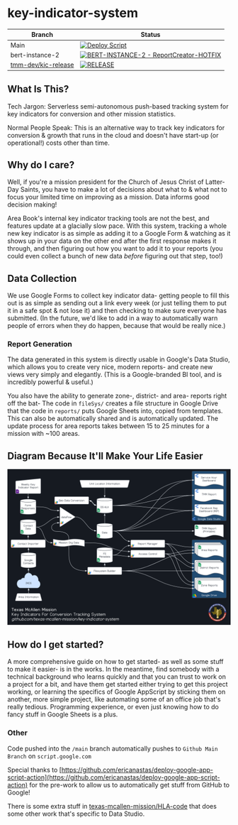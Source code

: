 # key-indicator-system

| Branch | Status |
| --- | --- |
| Main | [![Deploy Script](https://github.com/texas-mcallen-mission/key-indicator-system/actions/workflows/main.yml/badge.svg)](https://github.com/texas-mcallen-mission/key-indicator-system/actions/workflows/main.yml) |
| bert-instance-2 |[![BERT-INSTANCE-2 - ReportCreator-HOTFIX](https://github.com/texas-mcallen-mission/key-indicator-system/actions/workflows/BERT-INSTANCE-2.yml/badge.svg)](https://github.com/texas-mcallen-mission/key-indicator-system/actions/workflows/BERT-INSTANCE-2.yml) |
| [tmm-dev/kic-release](https://github.com/tmm-dev/kic-release) | [![RELEASE](https://github.com/tmm-dev/kic-release/actions/workflows/main.yml/badge.svg)](https://github.com/tmm-dev/kic-release/actions/workflows/main.yml) |

## What Is This?

Tech Jargon: Serverless semi-autonomous push-based tracking system for key indicators for conversion and other mission statistics.

Normal People Speak:  This is an alternative way to track key indicators for conversion & growth that runs in the cloud and doesn't have start-up (or operational!) costs other than time.

## Why do I care?

Well, if you're a mission president for the Church of Jesus Christ of Latter-Day Saints, you have to make a lot of decisions about what to & what not to focus your limited time on improving as a mission.  Data informs good decision making!

Area Book's internal key indicator tracking tools are not the best, and features update at a glacially slow pace.  With this system, tracking a whole new key indicator is as simple as adding it to a Google Form & watching as it shows up in your data on the other end after the first response makes it through, and then figuring out how you want to add it to your reports (you could even collect a bunch of new data *before* figuring out that step, too!)

## Data Collection

We use Google Forms to collect key indicator data- getting people to fill this out is as simple as sending out a link every week (or just telling them to put it in a safe spot & not lose it) and then checking to make sure everyone has submitted.  (In the future, we'd like to add in a way to automatically warn people of errors when they do happen, because that would be really nice.)

### Report Generation

The data generated in this system is directly usable in Google's Data Studio, which allows you to create very nice, modern reports- and create new views very simply and elegantly.  (This is a Google-branded BI tool, and is incredibly powerful & useful.)

You also have the ability to generate zone-, district- and area- reports right off the bat- The code in ``fileSys/`` creates a file structure in Google Drive that the code in ``reports/`` puts Google Sheets into, copied from templates.  This can also be automatically shared and is automatically updated.  The update process for area reports takes between 15 to 25 minutes for a mission with ~100 areas.

## Diagram Because It'll Make Your Life Easier

![Key Indicator system Flowchart](docs/Key%20Indicators%20For%20Conversion%20Diagram%20-%20Github%20Dark.png)

## How do I get started?

A more comprehensive guide on how to get started- as well as some stuff to make it easier- is in the works.  In the meantime, find somebody with a technical background who learns quickly and that you can trust to work on a project for a bit, and have them get started either trying to get this project working, or learning the specifics of Google AppScript by sticking them on another, more simple project, like automating some of an office job that's really tedious.  Programming experience, or even just knowing how to do fancy stuff in Google Sheets is a plus.

### Other

Code pushed into the ``/main``  branch automatically pushes to ``Github Main Branch`` on ``script.google.com``

Special thanks to [https://github.com/ericanastas/deploy-google-app-script-action](https://github.com/ericanastas/deploy-google-app-script-action) for the pre-work to allow us to automatically get stuff from GitHub to Google!

There is some extra stuff in [texas-mcallen-mission/HLA-code](https://github.com/texas-mcallen-mission/HLA-code) that does some other work that's specific to Data Studio.
